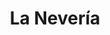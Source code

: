 ---
title: "La Nevería"
url: /antigua-guatemala/la-neveria-alameda-santa-lucia/
shop: Eisprodukte
---